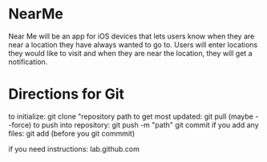 # NearMe
Near Me will be an app for iOS devices that lets users know when they are near a location they have always wanted to go to. Users will enter locations they would like to visit and when they are near the location, they will get a notification. 



# Directions for Git

to initialize: git clone "repository path
to get most updated: git pull (maybe --force)
to push into repository: git push -m "path"
                         git commit
if you add any files: git add (before you git commmit)

if you need instructions: lab.github.com
